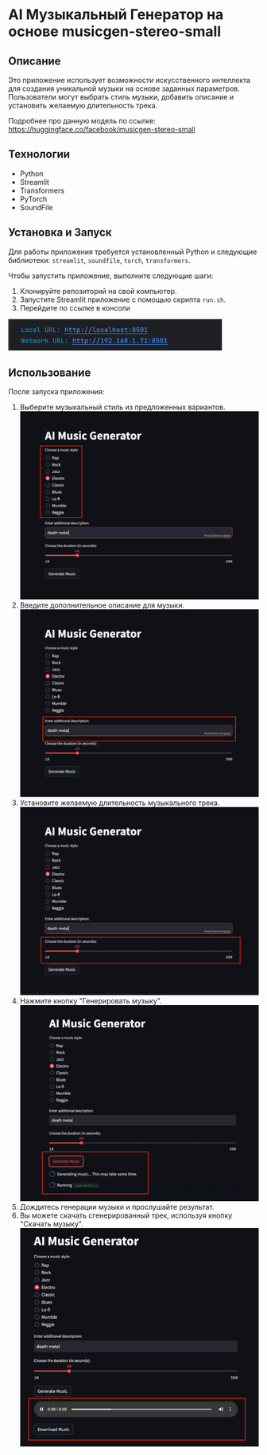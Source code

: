 # AI Музыкальный Генератор на основе musicgen-stereo-small

## Описание
Это приложение использует возможности искусственного интеллекта для создания уникальной музыки на основе заданных параметров. Пользователи могут выбрать стиль музыки, добавить описание и установить желаемую длительность трека.

Подробнее про данную модель по ссылке:
 https://huggingface.co/facebook/musicgen-stereo-small

## Технологии
- Python
- Streamlit
- Transformers
- PyTorch
- SoundFile

## Установка и Запуск
Для работы приложения требуется установленный Python и следующие библиотеки: `streamlit`, `soundfile`, `torch`, `transformers`. 

Чтобы запустить приложение, выполните следующие шаги:
1. Клонируйте репозиторий на свой компьютер.
2. Запустите Streamlit приложение с помощью скрипта `run.sh`.
3. Перейдите по ссылке в консоли

![img_5.png](img_5.png)

## Использование
После запуска приложения:
1. Выберите музыкальный стиль из предложенных вариантов.
![img_1.png](img_1.png)
3. Введите дополнительное описание для музыки.
![img_2.png](img_2.png)
4. Установите желаемую длительность музыкального трека.
![img_3.png](img_3.png)
4. Нажмите кнопку "Генерировать музыку".
![img_4.png](img_4.png)
5. Дождитесь генерации музыки и прослушайте результат.
6. Вы можете скачать сгенерированный трек, используя кнопку "Скачать музыку".
![img.png](img.png)